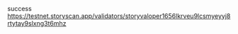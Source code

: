 success
https://testnet.storyscan.app/validators/storyvaloper1656lkrveu9lcsmyeyyj8rtytay9slxng3t6mhz
